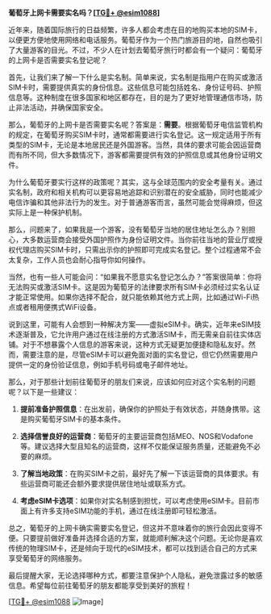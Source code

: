 **葡萄牙上网卡需要实名吗？[[TG💪+ @esim1088](https://t.me/s/esim1088)]**

近年来，随着国际旅行的日益频繁，许多人都会考虑在目的地购买本地的SIM卡，以便更方便地使用网络和电话服务。葡萄牙作为一个热门旅游目的地，自然也吸引了大量游客的目光。不过，不少人在计划去葡萄牙旅行时都会有一个疑问：葡萄牙的上网卡是否需要实名登记呢？

首先，让我们来了解一下什么是实名制。简单来说，实名制是指用户在购买或激活SIM卡时，需要提供真实的身份信息。这些信息可能包括姓名、身份证号码、护照信息等。这种制度在很多国家和地区都存在，目的是为了更好地管理通信市场，防止非法活动，并确保国家安全。

那么，葡萄牙的上网卡是否需要实名呢？答案是：**需要**。根据葡萄牙电信监管机构的规定，在葡萄牙购买SIM卡时，通常都需要进行实名登记。这一规定适用于所有类型的SIM卡，无论是本地居民还是外国游客。当然，具体的要求可能会因运营商而有所不同，但大多数情况下，游客都需要提供有效的护照信息或其他身份证明文件。

为什么葡萄牙要实行这样的政策呢？其实，这与全球范围内的安全考量有关。通过实名制，政府和相关机构可以更容易地追踪和识别潜在的安全威胁，同时也能减少电信诈骗和其他非法行为的发生。对于普通游客而言，虽然可能会觉得麻烦，但这实际上是一种保护机制。

那么，问题来了，如果我是一个游客，没有葡萄牙当地的居住地址怎么办？别担心，大多数运营商会接受外国护照作为身份证明文件。当你前往当地的营业厅或授权代理店购买SIM卡时，只需出示你的护照即可完成实名登记。整个过程通常不会太复杂，工作人员也会耐心指导你如何操作。

当然，也有一些人可能会问：“如果我不愿意实名登记怎么办？”答案很简单：你将无法购买或激活SIM卡。这是因为葡萄牙的法律要求所有SIM卡必须经过实名认证才能正常使用。如果你选择不配合，就只能依赖其他方式上网，比如通过Wi-Fi热点或者租用便携式WiFi设备。

说到这里，可能有人会想到一种解决方案——虚拟eSIM卡。确实，近年来eSIM技术逐渐普及，它允许用户通过在线注册的方式激活SIM卡，而无需亲自前往实体店铺。对于不想暴露个人信息的游客来说，这种方式无疑更加便捷和隐私友好。然而，需要注意的是，尽管eSIM卡可以避免面对面的实名登记，但它仍然需要用户提供一定的身份验证信息，例如手机号码或电子邮件地址。

那么，对于那些计划前往葡萄牙的朋友们来说，应该如何应对这个实名制的问题呢？以下是一些建议：

1. **提前准备护照信息**：在出发前，确保你的护照处于有效状态，并随身携带。这是购买葡萄牙SIM卡的基本条件。
   
2. **选择信誉良好的运营商**：葡萄牙的主要运营商包括MEO、NOS和Vodafone等。建议选择大型且知名的运营商，这样不仅能保证服务质量，还能避免不必要的麻烦。

3. **了解当地政策**：在购买SIM卡之前，最好先了解一下该运营商的具体要求。有些运营商可能还会额外要求提供居住地址或联系方式。

4. **考虑eSIM卡选项**：如果你对实名制感到担忧，可以考虑使用eSIM卡。目前市面上有许多支持eSIM功能的手机，通过在线注册即可轻松激活。

总之，葡萄牙的上网卡确实需要实名登记，但这并不意味着你的旅行会因此变得不便。只要提前做好准备并选择合适的方案，就能顺利解决这个问题。无论你是喜欢传统的物理SIM卡，还是倾向于现代的eSIM技术，都可以找到适合自己的方式来享受葡萄牙的网络服务。

最后提醒大家，无论选择哪种方式，都要注意保护个人隐私，避免泄露过多的敏感信息。希望每位前往葡萄牙的朋友都能享受到美好的旅程！

[[TG💪+ @esim1088](https://t.me/s/esim1088) ![Image](https://i.postimg.cc/4NQfJmqS/Snipaste-2025-05-13-00-14-12.png)]
